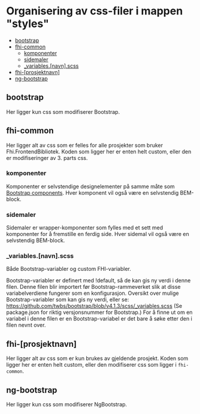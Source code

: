 # Organisering av css-filer i mappen "styles"

- [bootstrap](#bootstrap)
- [fhi-common](#fhi-common)
  - [komponenter](#komponenter)
  - [sidemaler](#sidemaler)
  - [_variables.[navn].scss](#_variablesnavnscss)
- [fhi-[prosjektnavn]](#fhi-prosjektnavn)
- [ng-bootstrap](#ng-bootstrap)

## bootstrap

Her ligger kun css som modifiserer Bootstrap.

## fhi-common

Her ligger alt av css som er felles for alle prosjekter som bruker Fhi.FrontendBibliotek. Koden som ligger her er enten helt custom, eller den er modifiseringer av 3. parts css.

### komponenter

Komponenter er selvstendige designelementer på samme måte som [Bootstrap components](https://getbootstrap.com/docs/4.0/components). Hver komponent vil også være en selvstendig BEM-block.

### sidemaler

Sidemaler er wrapper-komponenter som fylles med et sett med komponenter for å fremstille en ferdig side. Hver sidemal vil også være en selvstendig BEM-block.

### _variables.[navn].scss

 Både Bootstrap-variabler og custom FHI-variabler.
 
 Bootstrap-variabler er definert med !default, så de kan gis ny verdi
 i denne filen. Denne filen blir importert før Bootstrap-rammeverket
 slik at disse variabelverdiene fungerer som en konfigurasjon.
 Oversikt over mulige Bootstrap-variabler som kan gis ny verdi, eller se:
 https://github.com/twbs/bootstrap/blob/v4.1.3/scss/_variables.scss
 (Se package.json for riktig versjonsnummer for Bootstrap.)
 For å finne ut om en variabel i denne filen er en Bootstrap-variabel er
 det bare å søke etter den i filen nevnt over.

## fhi-[prosjektnavn]

Her ligger alt av css som er kun brukes av gjeldende prosjekt. Koden som ligger her er enten helt custom, eller den modifiserer css som ligger i `fhi-common`.

## ng-bootstrap

Her ligger kun css som modifiserer NgBootstrap.
